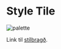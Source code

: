# Style Tile
![palette](https://github.com/user-attachments/assets/9d05ca9b-9482-4919-bba9-4d998bed873e)

Link til [ stílbragð](https://github.com/TheTimidMew/Vefhonnun_verkefni_6/blob/main/Style_Tyle/st%C3%ADlbrag%C3%B0.html).
